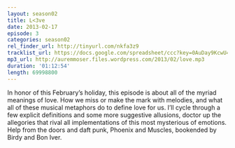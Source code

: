 ```yaml
---
layout: season02
title: L<3ve
date: 2013-02-17
episode: 3
categories: season02
rel_finder_url: http://tinyurl.com/nkfa3z9
tracklist_url: https://docs.google.com/spreadsheet/ccc?key=0AuDay9KcwU4YdHFBUWkyZUJkdGQtWUtUMnBRdXFFTGc#gid=13
mp3_url: http://auremmoser.files.wordpress.com/2013/02/love.mp3
duration: '01:12:54'
length: 69998800
---
```


In honor of this February’s holiday, this episode is about all of the myriad meanings of love. How we miss or make the mark with melodies, and what all of these musical metaphors do to define love for us. I’ll cycle through a few explicit definitions and some more suggestive allusions, doctor up the allegories that rival all implementations of this most mysterious of emotions. Help from the doors and daft punk, Phoenix and Muscles, bookended by Birdy and Bon Iver.

